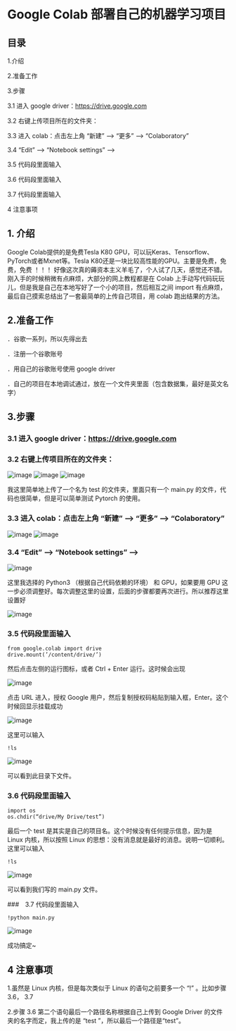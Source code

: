 # Google Colab 部署自己的机器学习项目

## 目录

1.介绍

2.准备工作

3.步骤

  3.1 进入 google driver：https://drive.google.com

  3.2 右键上传项目所在的文件夹：

  3.3 进入 colab：点击左上角 “新建” --> “更多” --> “Colaboratory”

  3.4 “Edit” --> “Notebook settings” -->

  3.5 代码段里面输入

  3.6 代码段里面输入

  3.7 代码段里面输入

4 注意事项

## 1. 介绍
Google Colab提供的是免费Tesla K80 GPU，可以玩Keras、Tensorflow、PyTorch或者Mxnet等。Tesla K80还是一块比较高性能的GPU。主要是免费，免费，免费 ！！！ 好像这次真的薅资本主义羊毛了，个人试了几天，感觉还不错。刚入手的时候稍微有点麻烦，大部分的网上教程都是在 Colab 上手动写代码玩玩儿，但是我是自己在本地写好了一个小的项目，然后相互之间 import 有点麻烦，最后自己摸索总结出了一套最简单的上传自己项目，用 colab 跑出结果的方法。

## 2.准备工作

．谷歌一系列，所以先得出去

．注册一个谷歌账号

．用自己的谷歌账号使用 google driver

．自己的项目在本地调试通过，放在一个文件夹里面（包含数据集，最好是英文名字）

## 3.步骤

### 3.1 进入 google driver：https://drive.google.com
  
### 3.2 右键上传项目所在的文件夹：
  
![image]()
![image]()
![image]()

我这里简单地上传了一个名为 test 的文件夹，里面只有一个 main.py 的文件，代码也很简单，但是可以简单测试 Pytorch 的使用。

### 3.3 进入 colab：点击左上角 “新建” --> “更多” --> “Colaboratory”

![image]()
![image]()

### 3.4 “Edit” --> “Notebook settings” -->

![image]()

这里我选择的 Python3 （根据自己代码依赖的环境） 和 GPU，如果要用 GPU 这一步必须调整好。每次调整这里的设置，后面的步骤都要再次进行。所以推荐这里设置好

![image]()

### 3.5 代码段里面输入

    from google.colab import drive
    drive.mount(’/content/drive/’)
   
然后点击左侧的运行图标，或者 Ctrl + Enter 运行。这时候会出现

![image]()

点击 URL 进入，授权 Google 用户，然后复制授权码粘贴到输入框，Enter。这个时候回显示挂载成功

![image]()

这里可以输入

    !ls

![image]()

可以看到此目录下文件。

### 3.6 代码段里面输入

    import os
    os.chdir(“drive/My Drive/test”)

最后一个 test 是其实是自己的项目名。这个时候没有任何提示信息，因为是 Linux 内核，所以按照 Linux 的思想：没有消息就是最好的消息。说明一切顺利。
这里可以输入

    !ls
   
![image]()

可以看到我们写的 main.py 文件。

###　3.7 代码段里面输入

    !python main.py

![image]()

成功搞定~
  
## 4 注意事项

1.虽然是 Linux 内核，但是每次类似于 Linux 的语句之前要多一个 “!” 。比如步骤 3.6， 3.7

2.步骤 3.6 第二个语句最后一个路径名称根据自己上传到 Google Driver 的文件夹的名字而定，我上传的是 “test ”，所以最后一个路径是“test”。

